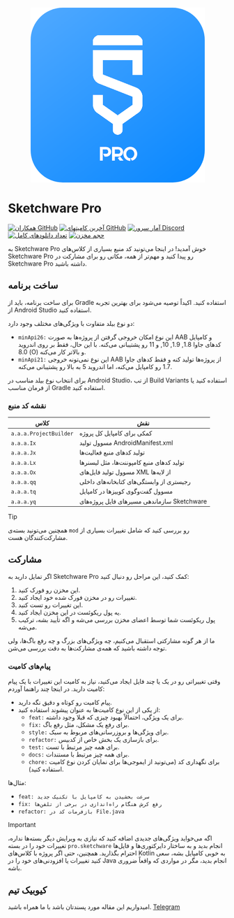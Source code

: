 <p align="center">
  <img src="https://raw.githubusercontent.com/Sketchware-Pro/Sketchware-Pro/refs/heads/main/assets/Sketchware-Pro.png" />
</p>

# Sketchware Pro
[![همکاران GitHub](https://img.shields.io/github/contributors/Sketchware-Pro/Sketchware-Pro)](https://github.com/Sketchware-Pro/Sketchware-Pro/graphs/contributors)
[![آخرین کامیتهای GitHub](https://img.shields.io/github/last-commit/Sketchware-Pro/Sketchware-Pro)](https://github.com/Sketchware-Pro/Sketchware-Pro/commits/)
[![آمار سرور Discord](https://img.shields.io/discord/790686719753846785)](http://discord.gg/kq39yhT4rX)
[![تعداد دانلود‌های کامل](https://img.shields.io/github/downloads/Sketchware-Pro/Sketchware-Pro/total)](https://github.com/Sketchware-Pro/Sketchware-Pro/releases)
[![حجم مخزن](https://img.shields.io/github/repo-size/Sketchware-Pro/Sketchware-Pro)](https://github.com/Sketchware-Pro/Sketchware-Pro)

به Sketchware Pro خوش آمدید! در اینجا می‌تونید کد منبع بسیاری از کلاس‌های Sketchware Pro رو پیدا کنید و مهم‌تر از همه، مکانی رو برای مشارکت در Sketchware Pro داشته باشید.

## ساخت برنامه
برای ساخت برنامه، باید از Gradle استفاده کنید. اکیداً توصیه می‌شود برای بهترین تجربه از Android Studio استفاده کنید.

دو نوع بیلد متفاوت با ویژگی‌های مختلف وجود دارد:

- `minApi26:` این نوع امکان خروجی گرفتن از پروژه‌ها به صورت AAB و کامپایل کدهای جاوا 1.8, 1.9, 10, و 11 رو پشتیبانی می‌کنه. با این حال، فقط بر روی اندروید 8.0 (O) و بالاتر کار می‌کنه.
- `minApi21:` این نوع نمی‌تونه خروجی AAB از پروژه‌ها تولید کنه و فقط کدهای جاوا 1.7 رو کامپایل می‌کنه، اما اندروید 5 به بالا رو پشتیبانی می‌کنه.

برای انتخاب نوع بیلد مناسب در Android Studio، از تب Build Variants استفاده کنید یا از فرمان مناسب Gradle استفاده کنید.

### نقشه کد منبع

| کلاس         | نقش                                  |
| ------------- | ------------------------------------ |
| `a.a.a.ProjectBuilder` | کمکی برای کامپایل کل پروژه    |
| `a.a.a.Ix`    | مسوول تولید AndroidManifest.xml     |
| `a.a.a.Jx`    | تولید کدهای منبع فعالیت‌ها          |
| `a.a.a.Lx`    | تولید کدهای منبع کامپوننت‌ها، مثل لیسنرها |
| `a.a.a.Ox`    | مسوول تولید فایل‌های XML از لایه‌ها |
| `a.a.a.qq`    | رجیستری از وابستگی‌های کتابخانه‌های داخلی |
| `a.a.a.tq`    | مسوول گفت‌وگوی کوییزها در کامپایل |
| `a.a.a.yq`    | سازماندهی مسیرهای فایل پروژه‌های Sketchware |

> [!TIP]
> همچنین می‌تونید بسته‌ی `mod` رو بررسی کنید که شامل تغییرات بسیاری از مشارکت‌کنندگان هست.

## مشارکت

اگر تمایل دارید به Sketchware Pro کمک کنید، این مراحل رو دنبال کنید:

1. این مخزن رو فورک کنید.
2. تغییرات رو در مخزن فورک شده خود ایجاد کنید.
3. این تغییرات رو تست کنید.
4. یه پول ریکوئست در این مخزن ایجاد کنید.
5. پول ریکوئست شما توسط اعضای مخزن بررسی می‌شه و اگه تأیید بشه، ترکیب می‌شه.

ما از هر گونه مشارکتی استقبال می‌کنیم، چه ویژگی‌های بزرگ و چه رفع باگ‌ها، ولی توجه داشته باشید که همه‌ی مشارکت‌ها به دقت بررسی می‌شن.

### پیام‌های کامیت

وقتی تغییراتی رو در یک یا چند فایل ایجاد می‌کنید، نیاز به کامیت این تغییرات با یک پیام کامیت دارید. در اینجا چند راهنما آوردم:

- پیام کامیت رو کوتاه و دقیق نگه دارید.
- از یکی از این نوع کامیت‌ها به عنوان پیشوند استفاده کنید:
  - `feat:` برای یک ویژگی، احتمالاً بهبود چیزی که قبلا وجود داشته.
  - `fix:` برای رفع یک مشکل، مثل رفع باگ.
  - `style:` برای ویژگی‌ها و بروزرسانی‌های مربوط به سبک.
  - `refactor:` برای بازسازی یک بخش خاص از کدبیس.
  - `test:` برای همه چیز مرتبط با تست.
  - `docs:` برای همه چیز مرتبط با مستندات.
  - `chore:` برای نگهداری کد (می‌تونید از ایموجی‌ها برای نمایان کردن نوع کامیت استفاده کنید).

مثال‌ها:
- `feat: سرعت بخشیدن به کامپایل با تکنیک جدید`
- `fix: رفع کرش هنگام راه‌اندازی در برخی از تلفن‌ها`
- `refactor: بازفرمات کد در File.java`

> [!IMPORTANT]
> اگه می‌خواید ویژگی‌های جدیدی اضافه کنید که نیازی به ویرایش دیگر بسته‌ها نداره، تغییرات خود را در بسته `pro.sketchware` انجام بدید و به ساختار دایرکتوری‌ها و فایل‌ها احترام بگذارید. همچنین، حتی اگر پروژه با کلاس‌های Kotlin به خوبی کامپایل بشه، سعی کنید تغییرات یا افزودنی‌های خود را در Java انجام بدید، مگر در مواردی که واقعاً ضروری باشه.

## کیوبیک تیم 

امیدواریم این مقاله مورد پسندتان باشد
با ما همراه باشید.
[Telegram](https://t.me/Cubic_Team)
